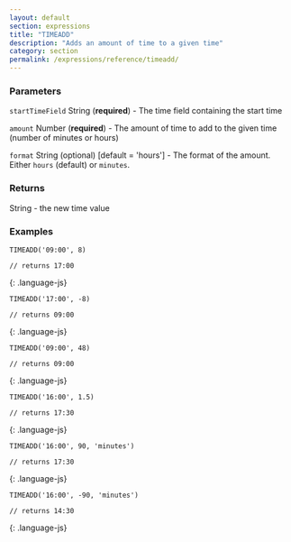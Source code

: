 ```yaml
---
layout: default
section: expressions
title: "TIMEADD"
description: "Adds an amount of time to a given time"
category: section
permalink: /expressions/reference/timeadd/
---
```


### Parameters

`startTimeField` String (__required__) - The time field containing the start time

`amount` Number (__required__) - The amount of time to add to the given time (number of minutes or hours)

`format` String (optional)  [default = 'hours'] - The format of the amount. Either `hours` (default) or `minutes`.

### Returns

String - the new time value

### Examples

~~~
TIMEADD('09:00', 8)

// returns 17:00
~~~
{: .language-js}


~~~
TIMEADD('17:00', -8)

// returns 09:00
~~~
{: .language-js}


~~~
TIMEADD('09:00', 48)

// returns 09:00
~~~
{: .language-js}


~~~
TIMEADD('16:00', 1.5)

// returns 17:30
~~~
{: .language-js}


~~~
TIMEADD('16:00', 90, 'minutes')

// returns 17:30
~~~
{: .language-js}


~~~
TIMEADD('16:00', -90, 'minutes')

// returns 14:30
~~~
{: .language-js}
